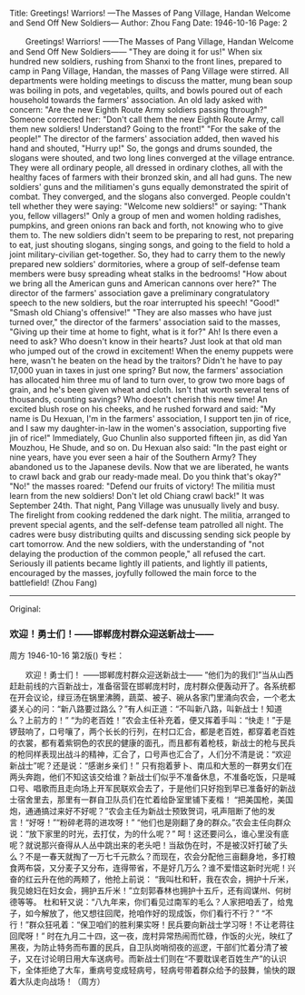 Title: Greetings! Warriors! —The Masses of Pang Village, Handan Welcome and Send Off New Soldiers—
Author: Zhou Fang
Date: 1946-10-16
Page: 2

　　Greetings! Warriors!
    ——The Masses of Pang Village, Handan Welcome and Send Off New Soldiers——
    "They are doing it for us!" When six hundred new soldiers, rushing from Shanxi to the front lines, prepared to camp in Pang Village, Handan, the masses of Pang Village were stirred. All departments were holding meetings to discuss the matter, mung bean soup was boiling in pots, and vegetables, quilts, and bowls poured out of each household towards the farmers' association. An old lady asked with concern: "Are the new Eighth Route Army soldiers passing through?" Someone corrected her: "Don't call them the new Eighth Route Army, call them new soldiers! Understand? Going to the front!"
    "For the sake of the people!" The director of the farmers' association added, then waved his hand and shouted, "Hurry up!" So, the gongs and drums sounded, the slogans were shouted, and two long lines converged at the village entrance. They were all ordinary people, all dressed in ordinary clothes, all with the healthy faces of farmers with their bronzed skin, and all had guns. The new soldiers' guns and the militiamen's guns equally demonstrated the spirit of combat. They converged, and the slogans also converged. People couldn't tell whether they were saying: "Welcome new soldiers!" or saying: "Thank you, fellow villagers!"
    Only a group of men and women holding radishes, pumpkins, and green onions ran back and forth, not knowing who to give them to. The new soldiers didn't seem to be preparing to rest, not preparing to eat, just shouting slogans, singing songs, and going to the field to hold a joint military-civilian get-together. So, they had to carry them to the newly prepared new soldiers' dormitories, where a group of self-defense team members were busy spreading wheat stalks in the bedrooms!
    "How about we bring all the American guns and American cannons over here?" The director of the farmers' association gave a preliminary congratulatory speech to the new soldiers, but the roar interrupted his speech! "Good!" "Smash old Chiang's offensive!"
    "They are also masses who have just turned over," the director of the farmers' association said to the masses, "Giving up their time at home to fight, what is it for?"
    Ah! Is there even a need to ask? Who doesn't know in their hearts? Just look at that old man who jumped out of the crowd in excitement! When the enemy puppets were here, wasn't he beaten on the head by the traitors? Didn't he have to pay 17,000 yuan in taxes in just one spring? But now, the farmers' association has allocated him three mu of land to turn over, to grow two more bags of grain, and he's been given wheat and cloth. Isn't that worth several tens of thousands, counting savings? Who doesn't cherish this new time! An excited blush rose on his cheeks, and he rushed forward and said:
    "My name is Du Hexuan, I'm in the farmers' association, I support ten jin of rice, and I saw my daughter-in-law in the women's association, supporting five jin of rice!" Immediately, Guo Chunlin also supported fifteen jin, as did Yan Mouzhou, He Shude, and so on.
    Du Hexuan also said: "In the past eight or nine years, have you ever seen a hair of the Southern Army? They abandoned us to the Japanese devils. Now that we are liberated, he wants to crawl back and grab our ready-made meal. Do you think that's okay?"
    "No!" the masses roared: "Defend our fruits of victory! The militia must learn from the new soldiers! Don't let old Chiang crawl back!"
    It was September 24th. That night, Pang Village was unusually lively and busy. The firelight from cooking reddened the dark night. The militia, arranged to prevent special agents, and the self-defense team patrolled all night. The cadres were busy distributing quilts and discussing sending sick people by cart tomorrow. And the new soldiers, with the understanding of "not delaying the production of the common people," all refused the cart. Seriously ill patients became lightly ill patients, and lightly ill patients, encouraged by the masses, joyfully followed the main force to the battlefield! (Zhou Fang)



<hr /> 

Original: 


### 欢迎！勇士们！——邯郸庞村群众迎送新战士——
周方
1946-10-16
第2版()
专栏：

　　欢迎！勇士们！
    ——邯郸庞村群众迎送新战士——
    “他们为的我们!”当从山西赶赴前线的六百新战士，准备宿营在邯郸庞村时，庞村群众便轰动开了。各系统都在开会议论，绿豆汤在锅里沸腾，蔬菜、被子、碗从各家门里涌向农会，一个老太婆关心的问：“新八路要过路么？”有人纠正道：“不叫新八路，叫新战士！知道么？上前方的！”
    “为的老百姓！”农会主任补充着，便又挥着手叫：“快走！”于是锣鼓响了，口号嚷了，两个长长的行列，在村口汇合，都是老百姓，都穿着老百姓的衣裳，都有着紫铜色的农民的健康的面孔，而且都有着枪枝，新战士的枪与民兵的枪同样表现出战斗的精神，汇合了，口号声也汇合了，人们分不清是说：“欢迎新战士”呢？还是说：“感谢乡亲们！”
    只有抱着萝卜、南瓜和大葱的一群男女们在两头奔跑，他们不知这该交给谁？新战士们似乎不准备休息，不准备吃饭，只是喊口号、唱歌而且走向场上开军民联欢会去了，于是他们只好抱到早已准备好的新战士宿舍里去，那里有一群自卫队员们在忙着给卧室里铺下麦楷！
    “把美国枪，美国炮，通通搞过来好不好呢？”农会主任为新战士预致贺词，吼声阻断了他的发言！“好呀！”“粉碎老蒋的进攻呀！”
    “他们也是刚翻了身的群众。”农会主任向群众说：“放下家里的时光，去打仗，为的什么呢？”
    呵！这还要问么，谁心里没有底呢？就说那兴奋得从人丛中跳出来的老头吧！当敌伪在时，不是被汉奸打破了头么？不是一春天就掏了一万七千元款么？而现在，农会分配他三亩翻身地，多打粮食两布袋，又分麦子又分布，连得带省，不是好几万么？谁不爱惜这新时光呢！兴奋的红云升在他的两颊了，他抢上前说：
    “我叫杜和轩，我在农会，拥护十斤米，我见媳妇在妇女会，拥护五斤米！”立刻郭春林也拥护十五斤，还有阎谋州、何树德等等。
    杜和轩又说：“八九年来，你们看见过南军的毛么？人家把咱丢了，给鬼子，如今解放了，他又想往回爬，抢咱作好的现成饭，你们看行不行？”
    “不行！”群众狂吼着：“保卫咱们的胜利果实呀！民兵要向新战士学习呀！不让老蒋往回爬呀！”
    时在九月二十四，这一夜，庞村异常热闹而忙碌，作饭的火光，映红了黑夜，为防止特务而布置的民兵，自卫队岗哨彻夜的巡逻，干部们忙着分清了被子，又在讨论明日用大车送病号。而新战士们则在“不要耽误老百姓生产”的认识下，全体拒绝了大车，重病号变成轻病号，轻病号带着群众给予的鼓舞，愉快的跟着大队走向战场！（周方）

